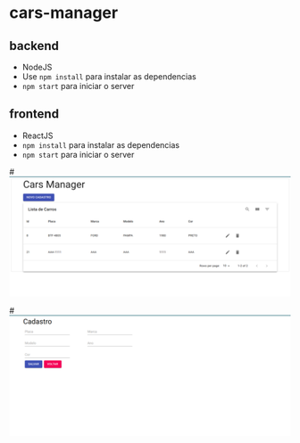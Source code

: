 # cars-manager
## backend
 - NodeJS
 - Use `npm install` para instalar as dependencias 
 - `npm start` para iniciar o server

## frontend
- ReactJS
- `npm install` para instalar as dependencias
- `npm start` para iniciar o server

#![List page](./images/list.png "List Page")

#![List page](./images/form.png "Form Page")
